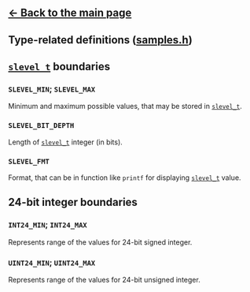 ## [<- Back to the main page](../Main.md)

## Type-related definitions ([samples.h](../samples.h))

## [<code>slevel_t</code>](../architecture.md#library-architecture) boundaries

### <code>SLEVEL_MIN</code>; <code>SLEVEL_MAX</code>
Minimum and maximum possible values, that may be stored in [<code>slevel_t</code>](../architecture.md#library-architecture).

### <code>SLEVEL_BIT_DEPTH</code>
Length of [<code>slevel_t</code>](../architecture.md#library-architecture) integer (in bits).

### <code>SLEVEL_FMT</code>
Format, that can be in function like <code>printf</code> for displaying [<code>slevel_t</code>](../architecture.md#library-architecture) value.

## 24-bit integer boundaries

### <code>INT24_MIN</code>; <code>INT24_MAX</code>
Represents range of the values for 24-bit signed integer.

### <code>UINT24_MIN</code>; <code>UINT24_MAX</code>
Represents range of the values for 24-bit unsigned integer.
